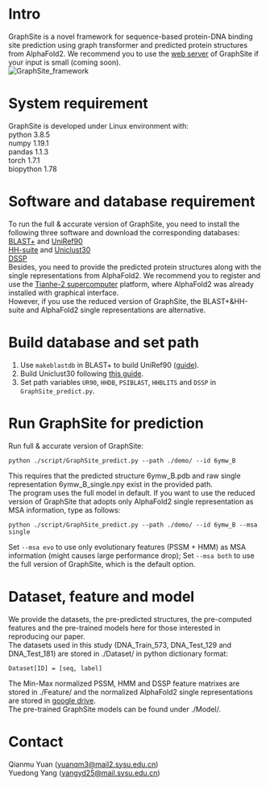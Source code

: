 # Intro  
GraphSite is a novel framework for sequence-based protein-DNA binding site prediction using graph transformer and predicted protein structures from AlphaFold2. We recommend you to use the [web server](https://biomed.nscc-gz.cn/apps/GraphSite) of GraphSite if your input is small (coming soon).  
![GraphSite_framework](https://github.com/biomed-AI/GraphSite/blob/master/IMG/GraphSite_framework.png)   

# System requirement  
GraphSite is developed under Linux environment with:  
python  3.8.5  
numpy  1.19.1  
pandas  1.1.3  
torch  1.7.1  
biopython  1.78  

# Software and database requirement  
To run the full & accurate version of GraphSite, you need to install the following three software and download the corresponding databases:  
[BLAST+](https://ftp.ncbi.nlm.nih.gov/blast/executables/blast+/LATEST/) and [UniRef90](https://www.uniprot.org/downloads)  
[HH-suite](https://github.com/soedinglab/hh-suite) and [Uniclust30](https://uniclust.mmseqs.com/)  
[DSSP](https://github.com/cmbi/dssp)  
Besides, you need to provide the predicted protein structures along with the single representations from AlphaFold2. We recommend you to register and use the [Tianhe-2 supercomputer](https://starlight.nscc-gz.cn) platform, where AlphaFold2 was already installed with graphical interface.  
However, if you use the reduced version of GraphSite, the BLAST+&HH-suite and AlphaFold2 single representations are alternative.  

# Build database and set path  
1. Use `makeblastdb` in BLAST+ to build UniRef90 ([guide](https://www.ncbi.nlm.nih.gov/books/NBK569841/)).  
2. Build Uniclust30 following [this guide](https://github.com/soedinglab/uniclust-pipeline).  
3. Set path variables `UR90`, `HHDB`, `PSIBLAST`, `HHBLITS` and `DSSP` in `GraphSite_predict.py`.  

# Run GraphSite for prediction  
Run full & accurate version of GraphSite:  
```
python ./script/GraphSite_predict.py --path ./demo/ --id 6ymw_B
```
This requires that the predicted structure 6ymw_B.pdb and raw single representation 6ymw_B_single.npy exist in the provided path.  
The program uses the full model in default. If you want to use the reduced version of GraphSite that adopts only AlphaFold2 single representation as MSA information, type as follows:  
```
python ./script/GraphSite_predict.py --path ./demo/ --id 6ymw_B --msa single
```
Set `--msa evo` to use only evolutionary features (PSSM + HMM) as MSA information (might causes large performance drop); Set `--msa both` to use the full version of GraphSite, which is the default option.  

# Dataset, feature and model  
We provide the datasets, the pre-predicted structures, the pre-computed features and the pre-trained models here for those interested in reproducing our paper.  
The datasets used in this study (DNA_Train_573, DNA_Test_129 and DNA_Test_181) are stored in ./Dataset/ in python dictionary format:  
```
Dataset[ID] = [seq, label]
```
The Min-Max normalized PSSM, HMM and DSSP feature matrixes are stored in ./Feature/ and the normalized AlphaFold2 single representations are stored in [google drive](https://drive.google.com/drive/folders/1GGqqYBZAd2IA5BuQEzsHVJon1ZiQbgEy?usp=sharing).  
The pre-trained GraphSite models can be found under ./Model/.  

# Contact  
Qianmu Yuan (yuanqm3@mail2.sysu.edu.cn)  
Yuedong Yang (yangyd25@mail.sysu.edu.cn)
